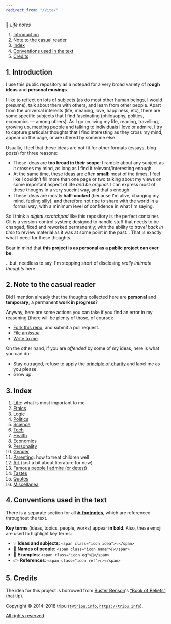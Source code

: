 ```yaml
---
redirect_from: "/Vita/"
---
```


📜 *Life notes*

1. [Introduction](#1-introduction)
1. [Note to the casual reader](#2-note-to-the-casual-reader)
1. [Index](#3-index)
1. [Conventions used in the text](#4-conventions-used-in-the-text)
1. [Credits](#5-credits)

## 1. Introduction

I use this public repository as a notepad for a very broad variety of **rough ideas** and **personal musings**.

I like to reflect on lots of subjects (as do most other human beings, I would presume), talk about them with others, and learn from other people.
Apart from the universal interests (life, meaning, love, happiness, etc), there are some specific subjects that I find fascinating (philosophy, politics,
economics&nbsp;&mdash;&nbsp;among others).
As I go on living my life, reading, travelling, growing up, meeting people and talking to individuals I love or admire, I try to capture particular thoughts
that I find interesting as they cross my mind, appear on the page, or are uttered by someone else.

Usually, I feel that these ideas are not fit for other formats (essays, blog posts) for three reasons:

* These ideas are **too broad in their scope**: I ramble about any subject as it crosses my mind, as long as I find it relevant/interesting enough.
* At the same time, these ideas are often **small**: most of the times, I feel like I couldn't fill more than one page or two talking about my views on some
  important aspect of life *and be original*.
  I can express most of these thoughs in a very succint way, and that's enough.
* These ideas are mostly **half-cooked** (because I'm alive, changing my mind, feeling silly), and therefore not ripe to share with the world in a formal way,
  with a minimum level of confidence in what I'm saying.

So I think a *digital scratchpad* like this repository is the perfect container.
Git is a version-control system; designed to handle stuff that needs to be changed, fixed and reworked permanently; with the ability to *travel back in time* to
review material as it was at some point in the past&hellip;
That is exactly what I need for these thoughts.

Bear in mind that **this project is as personal as a public project can ever be**.

&hellip;but, needless to say, I'm stopping short of disclosing *really intimate thoughts* here.

## 2. Note to the casual reader

Did I mention already that the thoughts collected here are **personal** and **temporary**, a permanent **work in progress**?

Anyway, here are some actions you can take if you find an error in my reasoning (there will be plenty of those, of course):

* [Fork this repo](https://github.com/tripu/Vita/#fork-destination-box), and submit a pull request.
* [File an *issue*](https://github.com/tripu/Vita/issues/new).
* [Write to me](mailto:t@tripu.info).

On the other hand, if you are *offended* by some of my ideas, here is what you can do:

* Stay outraged, refuse to apply the [principle of charity](https://en.wikipedia.org/wiki/Principle_of_charity) and label me as you please.
* Grow up.

## 3. Index

1. [Life](life.md): what is most important to me
1. [Ethics](ethics.md)
1. [Logic](logic.md)
1. [Politics](politics.md)
1. [Science](science.md)
1. [Tech](tech.md)
1. [Health](health.md)
1. [Economics](economics.md)
1. [Personality](personality.md)
1. [Gender](gender.md)
1. [Parenting](parenting.md): how to treat children well
1. [Art](art.md) (just a bit about literature for now)
1. [Famous people I admire (or detest)](people.md)
1. [Tastes](tastes.md)
1. [Quotes](quotes.md)
1. [Miscellanea](miscellanea.md)

## 4. Conventions used in the text

There is a separate section for all [&#10033;&nbsp;**footnotes**](footnotes.md#footnotes), which are referenced throughout the text.

**Key terms** (ideas, topics, people, works) appear **in bold**.
Also, these emoji are used to highlight key terms:

* <span class="icon idea">💡</span>&nbsp;**Ideas and subjects**: `<span class="icon idea">💡</span>`
* <span class="icon name">👤</span>&nbsp;**Names of people**: `<span class="icon name">👤</span>`
* <span class="icon eg">💭</span>&nbsp;**Examples**: `<span class="icon eg">💭</span>`
* <span class="icon ref">👉</span>&nbsp;**References**: `<span class="icon ref">👉</span>`

## 5. Credits

The idea for this project is borrowed from [Buster Benson](https://github.com/busterbenson)'s
[&ldquo;Book of Beliefs&rdquo;](https://github.com/busterbenson/public) (hat tip).

Copyright &copy; 2014&ndash;2018 tripu ([`t@tripu.info`](mailto:t@tripu.info), [`https://tripu.info`](https://tripu.info/)).

[All rights reserved](LICENSE.md).

